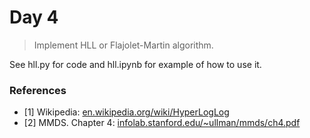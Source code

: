 # Day 4

> Implement HLL or  Flajolet-Martin algorithm.

See hll.py for code and hll.ipynb for example of how to use it.

### References

* [1] Wikipedia: [en.wikipedia.org/wiki/HyperLogLog](https://en.wikipedia.org/wiki/HyperLogLog)
* [2] MMDS. Chapter 4: [infolab.stanford.edu/~ullman/mmds/ch4.pdf](http://infolab.stanford.edu/~ullman/mmds/ch4.pdf)
